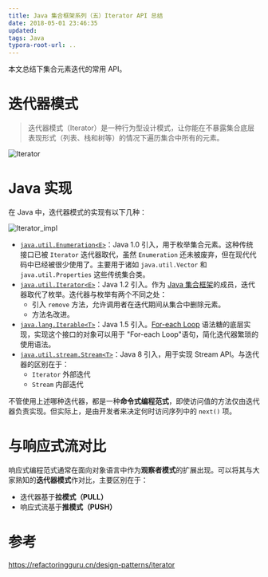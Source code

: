 ```yaml
---
title: Java 集合框架系列（五）Iterator API 总结
date: 2018-05-01 23:46:35
updated:
tags: Java
typora-root-url: ..
---
```


本文总结下集合元素迭代的常用 API。

# 迭代器模式

> 迭代器模式（Iterator）是一种行为型设计模式，让你能在不暴露集合底层表现形式（列表、栈和树等）的情况下遍历集合中所有的元素。

![Iterator](/img/java/design-pattern/Iterator.png)

# Java 实现

在 Java 中，迭代器模式的实现有以下几种：

![Iterator_impl](/img/java/design-pattern/Iterator_impl.png)

* [`java.util.Enumeration<E>`](https://docs.oracle.com/javase/8/docs/api/java/util/Enumeration.html)：Java 1.0 引入，用于枚举集合元素。这种传统接口已被 `Iterator` 迭代器取代，虽然 `Enumeration` 还未被废弃，但在现代代码中已经被很少使用了。主要用于诸如 `java.util.Vector` 和 `java.util.Properties` 这些传统集合类。
* [`java.util.Iterator<E>`](https://docs.oracle.com/javase/8/docs/api/java/util/Iterator.html)：Java 1.2 引入。作为 [Java 集合框架](https://docs.oracle.com/javase/8/docs/technotes/guides/collections/index.html)的成员，迭代器取代了枚举。迭代器与枚举有两个不同之处：
  * 引入 `remove` 方法，允许调用者在迭代期间从集合中删除元素。
  * 方法名改进。
* [`java.lang.Iterable<T>`](https://docs.oracle.com/javase/8/docs/api/java/lang/Iterable.html)：Java 1.5 引入。[For-each Loop](https://docs.oracle.com/javase/8/docs/technotes/guides/language/foreach.html) 语法糖的底层实现，实现这个接口的对象可以用于 "For-each Loop"语句，简化迭代器繁琐的使用语法。
* [`java.util.stream.Stream<T>`]()：Java 8 引入，用于实现 Stream API。与迭代器的区别在于：
  * `Iterator` 外部迭代
  * `Stream` 内部迭代

不管使用上述哪种迭代器，都是一种**命令式编程范式**，即使访问值的方法仅由迭代器负责实现。但实际上，是由开发者来决定何时访问序列中的 `next()` 项。

# 与响应式流对比

响应式编程范式通常在面向对象语言中作为**观察者模式**的扩展出现。可以将其与大家熟知的**迭代器模式**作对比，主要区别在于：

* 迭代器基于**拉模式（PULL）**
* 响应式流基于**推模式（PUSH）**

# 参考

https://refactoringguru.cn/design-patterns/iterator